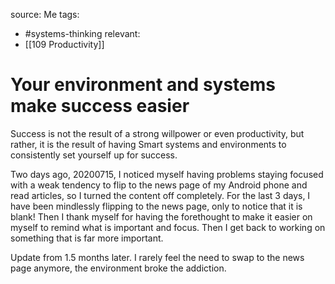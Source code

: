 source: Me
tags:
- #systems-thinking 
relevant:
- [[109 Productivity]]
# Your environment and systems make success easier

Success is not the result of a strong willpower or even productivity, but rather, it is the result of having Smart systems and environments to consistently set yourself up for success.

Two days ago, 20200715, I noticed myself having problems staying focused with a weak tendency to flip to the news page of my Android phone and read articles, so I turned the content off completely. For the last 3 days, I have been mindlessly flipping to the news page, only to notice that it is blank! Then I thank myself for having the forethought to make it easier on myself to remind what is important and focus. Then I get back to working on something that is far more important.

Update from 1.5 months later. I rarely feel the need to swap to the news page anymore, the environment broke the addiction. 

